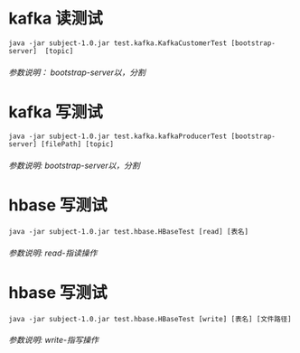 # kafka 读测试
`java -jar subject-1.0.jar test.kafka.KafkaCustomerTest [bootstrap-server]  [topic]`
###### 参数说明： bootstrap-server以，分割 

# kafka 写测试
`java -jar subject-1.0.jar test.kafka.kafkaProducerTest [bootstrap-server] [filePath] [topic] `
###### 参数说明: bootstrap-server以，分割

# hbase 写测试
`java -jar subject-1.0.jar test.hbase.HBaseTest [read] [表名]`
###### 参数说明: read-指读操作 


# hbase 写测试
`java -jar subject-1.0.jar test.hbase.HBaseTest [write] [表名] [文件路径]`
###### 参数说明: write-指写操作
